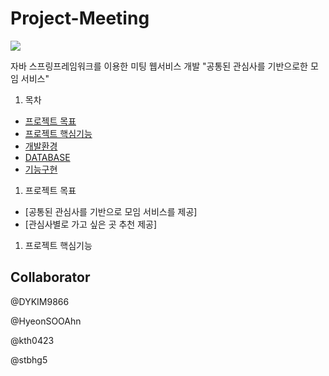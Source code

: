 # Project-Meeting
<img src="logo.bmp">

자바 스프링프레임워크를 이용한 미팅 웹서비스 개발
"공통된 관심사를 기반으로한 모임 서비스"


1. 목차
  - [프로젝트 목표](#프로젝트-목표)
  - [프로젝트 핵심기능](#프로젝트-핵심기능)
  - [개발환경](#개발환경)
  - [DATABASE](#database)
  - [기능구현](#기능구현)

1. 프로젝트 목표
  - [공통된 관심사를 기반으로 모임 서비스를 제공]
  - [관심사별로 가고 싶은 곳 추천 제공]

1. 프로젝트 핵심기능
  



## Collaborator
@DYKIM9866<br>

@HyeonSOOAhn<br>

@kth0423<br>

@stbhg5<br>



